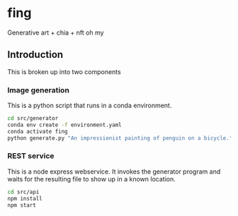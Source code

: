 # fing
Generative art + chia + nft oh my

## Introduction

This is broken up into two components

### Image generation

This is a python script that runs in a conda environment.

```bash
cd src/generator
conda env create -f environment.yaml
conda activate fing
python generate.py "An impressionist painting of penguin on a bicycle."
```

### REST service

This is a node express webservice. It invokes the generator program and waits for the resulting file to show up in a known location.

```bash
cd src/api
npm install
npm start
```
